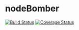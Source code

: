 nodeBomber
==========

<a href='https://travis-ci.org/dauton/nodeBomber'><img src='https://travis-ci.org/dauton/nodeBomber.png?branch=master' alt='Build Status' /></a> <a href='https://coveralls.io/r/dauton/nodeBomber'><img src='https://coveralls.io/repos/dauton/nodeBomber/badge.png' alt='Coverage Status' /></a> 
